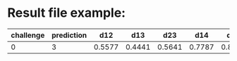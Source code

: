 # Result file example:

|challenge|prediction|d12|d13|d23|d14|d24|d34|
|---------|---------|---------|---------|---------|---------|---------|---------|
0|3|0.5577|0.4441|0.5641|0.7787|0.8312|0.8128|

